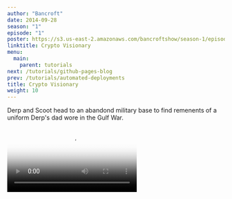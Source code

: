 ```yaml
---
author: "Bancroft"
date: 2014-09-28
season: "1"
episode: "1"
poster: https://s3.us-east-2.amazonaws.com/bancroftshow/season-1/episode-1/poster.jpg
linktitle: Crypto Visionary
menu:
  main:
    parent: tutorials
next: /tutorials/github-pages-blog
prev: /tutorials/automated-deployments
title: Crypto Visionary
weight: 10
---
```


Derp and Scoot head to an abandond military base to find remenents of a uniform Derp's dad wore in the Gulf War. 


<video src="https://s3.us-east-2.amazonaws.com/bancroftshow/season-1/episode-1/crypto-visionary.mp4" controls poster="https://s3.us-east-2.amazonaws.com/bancroftshow/season-1/episode-1/poster.jpg">
<a href="https://s3.us-east-2.amazonaws.com/bancroftshow/season-1/episode-1/crypto-visionary.mp4">Download Episode</a>
</video>
